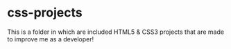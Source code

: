 # css-projects

This is a folder in which are included HTML5 & CSS3 projects that are made to improve me as a developer!
